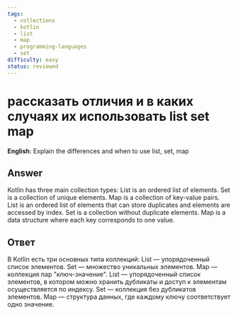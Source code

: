 ```yaml
---
tags:
  - collections
  - kotlin
  - list
  - map
  - programming-languages
  - set
difficulty: easy
status: reviewed
---
```


# рассказать отличия и в каких случаях их использовать list set map

**English**: Explain the differences and when to use list, set, map

## Answer

Kotlin has three main collection types: List is an ordered list of elements. Set is a collection of unique elements. Map is a collection of key-value pairs. List is an ordered list of elements that can store duplicates and elements are accessed by index. Set is a collection without duplicate elements. Map is a data structure where each key corresponds to one value.

## Ответ

В Kotlin есть три основных типа коллекций: List — упорядоченный список элементов. Set — множество уникальных элементов. Map — коллекция пар "ключ-значение". List — упорядоченный список элементов, в котором можно хранить дубликаты и доступ к элементам осуществляется по индексу. Set — коллекция без дубликатов элементов. Map — структура данных, где каждому ключу соответствует одно значение.

